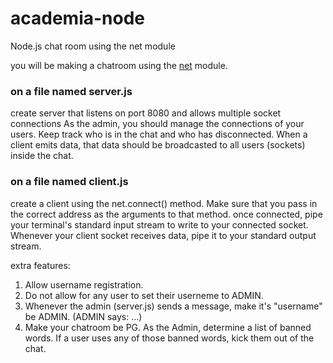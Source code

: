 # academia-node
Node.js chat room using the net module

you will be making a chatroom using the [net](https://nodejs.org/dist/latest-v10.x/docs/api/net.html) module.

### on a file named server.js
create server that listens on port 8080 and allows multiple socket connections
As the admin, you should manage the connections of your users. Keep track who is in the chat and who has disconnected.
When a client emits data, that data should be broadcasted to all users (sockets) inside the chat.

### on a file named client.js
create a client using the net.connect() method. Make sure that you pass in the correct address as the arguments to that method.
once connected, pipe your terminal's standard input stream to write to your connected socket.
Whenever your client socket receives data, pipe it to your standard output stream.

extra features:
1. Allow username registration.
2. Do not allow for any user to set their userneme to ADMIN. 
3. Whenever the admin (server.js) sends a message, make it's "username" be ADMIN. (ADMIN says: ...)
4. Make your chatroom be PG. As the Admin, determine a list of banned words. If a user uses any of those banned words,
kick them out of the chat.
